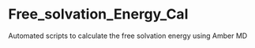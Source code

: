 # Free_solvation_Energy_Cal
Automated scripts to calculate the free solvation energy using Amber MD
